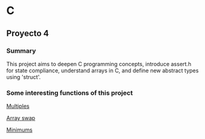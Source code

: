 # C

## Proyecto 4

### Summary
This project aims to deepen C programming concepts, introduce assert.h for state compliance, understand arrays in C, and define new abstract types using 'struct'.

### Some interesting functions of this project 

[Multiples](multiplos.c) 

[Array swap](intercambio_arreglos2.c)

[Minimums](minimos.c)
